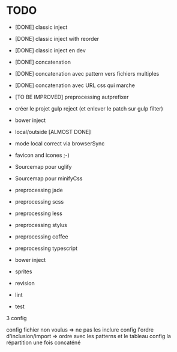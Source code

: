 # TODO

* [DONE] classic inject
* [DONE] classic inject with reorder
* [DONE] classic inject en dev
* [DONE] concatenation
* [DONE] concatenation avec pattern vers fichiers multiples
* [DONE] concatenation avec URL css qui marche

* [TO BE IMPROVED] preprocessing autprefixer

* créer le projet gulp reject (et enlever le patch sur gulp filter)

* bower inject

* local/outside [ALMOST DONE]
* mode local correct via browserSync

* favicon and icones ;-)

* Sourcemap pour uglify
* Sourcemap pour minifyCss

* preprocessing jade
* preprocessing scss
* preprocessing less
* preprocessing stylus
* preprocessing coffee
* preprocessing typescript
* bower inject
* sprites
* revision
* lint
* test

3 config

config fichier non voulus => ne pas les inclure
config l'ordre d'inclusion/import => ordre avec les patterns et le tableau
config la répartition une fois concaténé